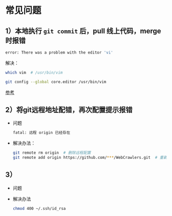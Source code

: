 # 常见问题

## 1）本地执行 `git commit` 后，pull 线上代码，merge 时报错
```bash
error: There was a problem with the editor 'vi'
```

解决：  
```bash
which vim  # /usr/bin/vim

git config --global core.editor /usr/bin/vim
```

[参考](http://tooky.co.uk/there-was-a-problem-with-the-editor-vi-git-on-mac-os-x/)


## 2）将git远程地址配错，再次配置提示报错

- 问题
    ```bash
    fatal: 远程 origin 已经存在
    ```

- 解决办法：  
    ```bash
    git remote rm origin  # 删除远程配置
    git remote add origin https://github.com/***/WebCrawlers.git  # 重新添加
    ```


## 3）

- 问题

- 解决办法
    ```bash
    chmod 400 ~/.ssh/id_rsa
    ```